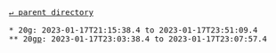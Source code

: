 <pre>
  <a href="../">&#x21b5; parent directory</a>
  
  * 20g: 2023-01-17T21:15:38.4 to 2023-01-17T23:51:09.4
  ** 20g<a href="p">p</a>: 2023-01-17T23:03:38.4 to 2023-01-17T23:07:57.4
</pre>
